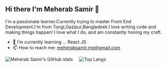 ## Hi there I'm Meherab Samir 👋
I'm a passionate learner.Currently trying to master Front End Development.I'm from Tongi,Gazipur,Bangladesh.I love writing code and making things happen! I love what I do, and am constantly honing my craft.

- 🌱 I’m currently learning ... React JS
- 📫 How to reach me: [meherabsamir.me@gmail.com](mailto:meherabsamir.me@gmail.com)

![Meherab Samir's GitHub stats](https://github-readme-stats.vercel.app/api?username=MeherabSamir&theme=cobalt)
&nbsp;&nbsp;&nbsp;&nbsp;![Top Langs](https://github-readme-stats.vercel.app/api/top-langs/?username=MeherabSamir&theme=cobalt)

<!--

- 🤔 I’m looking for help with ...
- 💬 Ask me about ...
- 😄 Pronouns: ...
- ⚡ Fun fact: ...
-->
